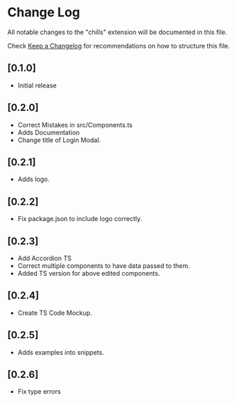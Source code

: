 # Change Log

All notable changes to the "chills" extension will be documented in this file.

Check [Keep a Changelog](http://keepachangelog.com/) for recommendations on how to structure this file.

## [0.1.0]

- Initial release

## [0.2.0]

- Correct Mistakes in src/Components.ts
- Adds Documentation
- Change title of Login Modal.

## [0.2.1]

- Adds logo.

## [0.2.2]

- Fix package.json to include logo correctly.

## [0.2.3]

- Add Accordion TS
- Correct multiple components to have data passed to them.
- Added TS version for above edited components.

## [0.2.4]

- Create TS Code Mockup.

## [0.2.5]

- Adds examples into snippets.

## [0.2.6]

- Fix type errors
